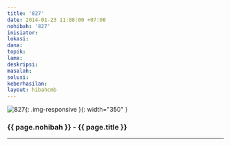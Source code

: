 ```yaml
---
title: '827'
date: 2014-01-23 11:08:00 +07:00
nohibah: '827'
inisiator:
lokasi:
dana:
topik:
lama:
deskripsi:
masalah:
solusi:
keberhasilan:
layout: hibahcmb
---
```


![827](/static/img/hibahcmb/827.png){: .img-responsive }{: width="350" }

### {{ page.nohibah }} - {{ page.title }}

---

